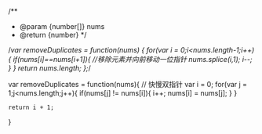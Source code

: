 /**
 * @param {number[]} nums
 * @return {number}
 */

/*var removeDuplicates = function(nums) {
    for(var i = 0;i<nums.length-1;i++){
        if(nums[i]==nums[i+1]){
//移除元素并向前移动一位指针
            nums.splice(i,1);
            i--;
        }
    }
    return nums.length;
};*/

var removeDuplicates = function(nums){
//     快慢双指针
    var i = 0;
    for(var j = 1;j<nums.length;j++){
        if(nums[j] != nums[i]){
            i++;
            nums[i] = nums[j];
        }
    }
    
    return i + 1;    
}